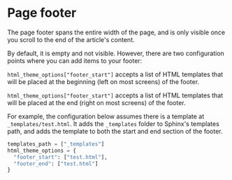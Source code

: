# Page footer

The page footer spans the entire width of the page, and is only visible once you scroll to the end of the article's content.

By default, it is empty and not visible.
However, there are two configuration points where you can add items to your footer:

`html_theme_options["footer_start"]` accepts a list of HTML templates that will be placed at the beginning (left on most screens) of the footer.

`html_theme_options["footer_start"]` accepts a list of HTML templates that will be placed at the end (right on most screens) of the footer.

For example, the configuration below assumes there is a template at `_templates/test.html`.
It adds the `_templates` folder to Sphinx's templates path, and adds the template to both the start and end section of the footer.

```python
templates_path = ["_templates"]
html_theme_options = {
  "footer_start": ["test.html"],
  "footer_end": ["test.html"]
}
```
